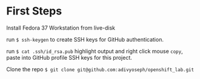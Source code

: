 # First Steps

Install Fedora 37 Workstation from live-disk

run `$ ssh-keygen` to create SSH keys for GitHub authentication.

run `$ cat .ssh/id_rsa.pub` highlight output and right click mouse `copy`, paste into GitHub profile SSH keys for this project.

Clone the repo `$ git clone git@github.com:adivyoseph/openshift_lab.git`

## 
